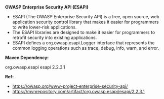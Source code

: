 **OWASP Enterprise Security API (ESAPI)**
 - ESAPI (The OWASP Enterprise Security API) is a free, open source, web application security control library that makes it easier for programmers to write lower-risk applications.
 - The ESAPI libraries are designed to make it easier for programmers to retrofit security into existing applications.
 - ESAPI defines a org.owasp.esapi.Logger interface that represents the common logging operations such as trace, debug, info, warn, and error.

**Maven Dependency:**
<!-- https://mvnrepository.com/artifact/org.owasp.esapi/esapi -->
<dependency>
    <groupId>org.owasp.esapi</groupId>
    <artifactId>esapi</artifactId>
    <version>2.2.3.1</version>
</dependency>

**Ref:** 
- https://owasp.org/www-project-enterprise-security-api/
- https://mvnrepository.com/artifact/org.owasp.esapi/esapi/2.2.3.1
